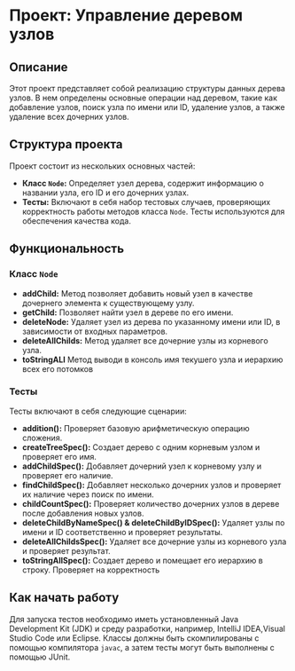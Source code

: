 # Проект: Управление деревом узлов

## Описание
Этот проект представляет собой реализацию структуры данных дерева узлов. В нем определены основные операции над деревом, такие как добавление узлов, поиск узла по имени или ID, удаление узлов, а также удаление всех дочерних узлов.

## Структура проекта
Проект состоит из нескольких основных частей:
- **Класс `Node`:** Определяет узел дерева, содержит информацию о названии узла, его ID и его дочерних узлах.
- **Тесты:** Включают в себя набор тестовых случаев, проверяющих корректность работы методов класса `Node`. Тесты используются для обеспечения качества кода.

## Функциональность
### Класс `Node`
- **addChild:** Метод позволяет добавить новый узел в качестве дочернего элемента к существующему узлу.
- **getChild:** Позволяет найти узел в дереве по его имени.
- **deleteNode:** Удаляет узел из дерева по указанному имени или ID, в зависимости от входных параметров.
- **deleteAllChilds:** Метод удаляет все дочерние узлы из корневого узла.
- **toStringALl** Метод выводи в консоль имя текушего узла и иерархию всех его потомков

### Тесты
Тесты включают в себя следующие сценарии:
- **addition():** Проверяет базовую арифметическую операцию сложения.
- **createTreeSpec():** Создает дерево с одним корневым узлом и проверяет его имя.
- **addChildSpec():** Добавляет дочерний узел к корневому узлу и проверяет его наличие.
- **findChildSpec():** Добавляет несколько дочерних узлов и проверяет их наличие через поиск по имени.
- **childCountSpec():** Проверяет количество дочерних узлов в дереве после добавления новых узлов.
- **deleteChildByNameSpec() & deleteChildByIDSpec():** Удаляет узлы по имени и ID соответственно и проверяет результаты.
- **deleteAllChildsSpec():** Удаляет все дочерние узлы из корневого узла и проверяет результат.
- **toStringAllSpec():** Создает дерево и помещает его иерархию в строку. Проверяет на корректность

## Как начать работу
Для запуска тестов необходимо иметь установленный Java Development Kit (JDK) и среду разработки, например, IntelliJ IDEA,Visual Studio Code или Eclipse. Классы должны быть скомпилированы с помощью компилятора `javac`, а затем тесты могут быть выполнены с помощью JUnit.